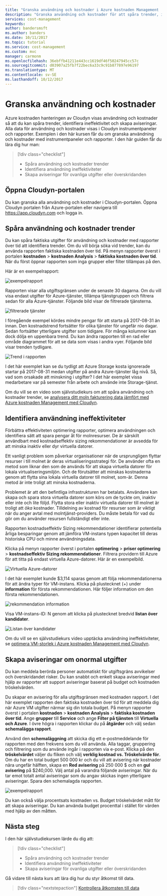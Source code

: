 ```yaml
---
title: "Granska användning och kostnader i Azure kostnaden Management | Microsoft Docs"
description: "Granska användning och kostnader för att spåra trender, identifiera ineffektivitet och skapa varningar."
services: cost-management
keywords: 
author: bandersmsft
ms.author: banders
ms.date: 10/11/2017
ms.topic: tutorial
ms.service: cost-management
ms.custom: mvc
manager: carmonm
ms.openlocfilehash: 36ebffb41211e443cc1619df46f50247945cc57c
ms.sourcegitcommit: d03907a25fb7f22bec6a33c9c91b877897e96197
ms.translationtype: MT
ms.contentlocale: sv-SE
ms.lasthandoff: 10/12/2017
---
```

# <a name="review-usage-and-costs"></a>Granska användning och kostnader

Azure kostnaden hanteringen av Cloudyn visas användning och kostnader så att du kan spåra trender, identifiera ineffektivitet och skapa aviseringar. Alla data för användning och kostnader visas i Cloudyn instrumentpaneler och rapporter. Exemplen i den här kursen får du om granska användning och kostnader med instrumentpaneler och rapporter. I den här guiden får du lära dig hur man:

> [!div class="checklist"]
> * Spåra användning och kostnader trender
> * Identifiera användning ineffektiviteter
> * Skapa aviseringar för ovanliga utgifter eller överskridanden



## <a name="open-the-cloudyn-portal"></a>Öppna Cloudyn-portalen

Du kan granska alla användning och kostnader i Cloudyn-portalen. Öppna Cloudyn portalen från Azure-portalen eller navigera till https://app.cloudyn.com och logga in.

## <a name="track-usage-and-cost-trends"></a>Spåra användning och kostnader trender

Du kan spåra faktiska utgifter för användning och kostnader med rapporter över tid att identifiera trender. Om du vill börja söka vid trender, kan du använda rapporten faktiska kostnaden över tid. På menyn rapporter överst i portalen **kostnaden** > **kostnaden Analysis** > **faktiska kostnaden över tid**. När du först öppnar rapporten som inga grupper eller filter tillämpas på den.

Här är en exempelrapport:

![exempelrapport](./media/tutorial-review-usage/actual-cost01.png)

Rapporten visar alla utgiftsgränsen under de senaste 30 dagarna. Om du vill visa endast utgifter för Azure-tjänster, tillämpa tjänstgruppen och filtrera sedan för alla Azure-tjänster. Följande bild visar de filtrerade tjänsterna.

![filtrerade tjänster](./media/tutorial-review-usage/actual-cost02.png)

I föregående exempel kördes mindre pengar för att starta på 2017-08-31 än innan. Den kostnadstrend fortsätter för olika tjänster för ungefär nio dagar. Sedan fortsätter ytterligare utgifter som tidigare. För många kolumner kan dock dölja en uppenbara trend. Du kan ändra rapporten till en rad eller område diagrammet för att se data som visas i andra vyer. Följande bild visar trenden tydligare.

![Trend i rapporten](./media/tutorial-review-usage/actual-cost03.png)

I det här exemplet kan se du tydligt att Azure Storage kosta ignorerade startar på 2017-08-31 medan utgifter på andra Azure-tjänster låg nivå. Så, vad som orsakade att minskning i utgifter? I det här exemplet vissa medarbetare var på semester från arbete och använde inte Storage-tjänst.

Om du vill se en video som självstudiekurs om att spåra användning och kostnader trender, se [analysera ditt moln fakturering data jämfört med Azure kostnaden Management med Cloudyn](https://youtu.be/7LsVPHglM0g).

## <a name="detect-usage-inefficiencies"></a>Identifiera användning ineffektiviteter

Förbättra effektiviteten optimering rapporter, optimera användningen och identifiera sätt att spara pengar åt för molnresurser. De är särskilt användbart med kostnadseffektiv sizing rekommendationer är avsedda för att minska inaktiv eller dyr virtuella datorer.

Ett vanligt problem som påverkar organisationer när de ursprungligen flyttar resurser i till molnet är deras virtualiseringsstrategi för. De använder ofta en metod som liknar den som de används för att skapa virtuella datorer för lokala virtualiseringsmiljön. Och de förutsätter att minskas kostnaderna genom att flytta sina lokala virtuella datorer till molnet, som-är. Denna metod är inte troligt att minska kostnaderna.

Problemet är att den befintliga infrastrukturen har betalats. Användare kan skapa och spara stora virtuella datorer som körs om de tyckte om, inaktiv eller inte och lite följd. Flytta stora eller inaktiv virtuella datorer till molnet är troligt att *öka* kostnader. Tilldelning av kostnad för resurser som är viktigt när du anger avtal med molntjänst-providers. Du måste betala för vad du gör om du använder resursen fullständigt eller inte.

Rapporten kostnadseffektiv Sizing rekommendationer identifierar potentiella årliga besparingar genom att jämföra VM-instans typen kapacitet till deras historiska CPU och minne användningsdata.  

Klicka på menyn rapporter överst i portalen **optimering** > **priser optimering** > **kostnadseffektiv Sizing rekommendationer**. Filtrera providern till Azure för att titta på endast virtuella Azure-datorer. Här är en exempelbild.

![Virtuella Azure-datorer](./media/tutorial-review-usage/sizing01.png)

I det här exemplet kunde $3,114 sparas genom att följa rekommendationerna för att ändra typer för VM-instans. Klicka på plustecknet (+) under **information** för första rekommendationen. Här följer information om den första rekommendationen.

![rekommendation information](./media/tutorial-review-usage/sizing02.png)

Visa VM-instans-ID: N genom att klicka på plustecknet bredvid **listan över kandidater**.

![Listan över kandidater](./media/tutorial-review-usage/sizing03.png)

Om du vill se en självstudiekurs video upptäcka användning ineffektiviteter, se [optimera VM-storlek i Azure kostnaden Management med Cloudyn](https://youtu.be/1xaZBNmV704).

## <a name="create-alerts-for-unusual-spending"></a>Skapa aviseringar om onormal utgifter

Du kan meddela berörda personer automatiskt för utgiftsgräns avvikelser och överskridandet risker. Du kan snabbt och enkelt skapa aviseringar med hjälp av rapporter att support aviseringar baserat på budget och kostnaden tröskelvärden.

Du skapar en avisering för alla utgiftsgränsen med kostnaden rapport. I det här exemplet rapporten den faktiska kostnaden över tid för att meddela dig när Azure VM utgifter närmar sig din totala budget. På menyn rapporter överst i portalen **kostnaden** > **kostnaden Analysis** > **faktiska kostnaden över tid**. Ange **grupper** till **Service** och ange **Filter på tjänsten** till **Virtuella och Azure**. I övre högra i rapporten klickar du på **åtgärder** och välj sedan **schemalägga rapport**.

Använd den **schemaläggning** att skicka dig ett e-postmeddelande för rapporten med den frekvens som du vill använda. Alla taggar, gruppering och filtrering som du använde ingår i rapporten via e-post. Klicka på den **tröskelvärdet** väljer du fliken och välj **verklig kostnad vs. Tröskelvärde för**. Om du har en total budget 500 000 kr och du vill att avisering när kostnader nära ungefär hälften, skapa en **Red avisering** på 250 000 $ och en **gul avisering** på $240,000. Välj antal på varandra följande aviseringar. När du tar emot totalt antal aviseringar som du angav skickas ingen ytterligare aviseringar. Spara den schemalagda rapporten.

![exempelrapport](./media/tutorial-review-usage/schedule-alert01.png)

Du kan också välja procentsats kostnaden vs. Budget tröskelvärdet mått för att skapa aviseringar. Du kan använda budget procenttal i stället för värden med hjälp av den måtten.


## <a name="next-steps"></a>Nästa steg

I den här självstudiekursen lärde du dig att:

> [!div class="checklist"]
> * Spåra användning och kostnader trender
> * Identifiera användning ineffektiviteter
> * Skapa aviseringar för ovanliga utgifter eller överskridanden


Gå vidare till nästa kurs att lära dig hur du styr åtkomst till data.

> [!div class="nextstepaction"]
> [Kontrollera åtkomsten till data](tutorial-user-access.md)
